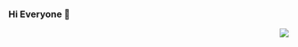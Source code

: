 ### Hi Everyone 👋
<img align='right' src="https://github-readme-stats.vercel.app/api?username=nerimanogulluk&show_icons=true">
<!--
**nerimanogulluk/nerimanogulluk** is a ✨ _special_ ✨ repository because its `README.md` (this file) appears on your GitHub profile.

Here are some ideas to get you started:

- 🔭 I’m currently working on ...
- 🌱 I’m currently learning ...
- 👯 I’m looking to collaborate on ...
- 🤔 I’m looking for help with ...
- 💬 Ask me about ...
- 📫 How to reach me: ...
- 😄 Pronouns: ...
- ⚡ Fun fact: ...
-->
